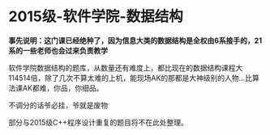 # 2015级-软件学院-数据结构

**事先说明：这门课已经绝种了，因为信息大类的数据结构是全权由6系接手的，21系的一些老师也会过来负责教学**

软件学院数据结构的题库，从数量还有难度上，都比现在的数据结构课程大114514倍，除了几次不算太难的上机，能现场AK的那都是大神级别的人物...比算法课AK都难，你品，你细品。

不调分的话爷必挂，爷就是废物

部分与2015级C++程序设计重复的题目将不在此处整理。

